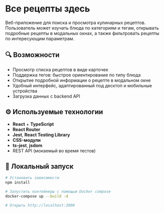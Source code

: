 # Все рецепты здесь

Веб-приложение для поиска и просмотра кулинарных рецептов. Пользователь может изучать блюда по категориям и тегам, открывать подробные рецепты в модальных окнах, а также фильтровать рецепты по интересующим параметрам.

## 🔍 Возможности

- Просмотр списка рецептов в виде карточек
- Поддержка тегов: быстрое ориентирование по типу блюда
- Открытие подробной информации о рецепте в модальном окне
- Удобный интерфейс, адаптированный под десктоп и мобильные устройства
- Загрузка данных с backend API


## ⚙️ Используемые технологии

- **React** + **TypeScript**
- **React Router**
- **Jest**, **React Testing Library**
- **CSS-модули**
- **ts-jest**, **jsdom**
- REST API (мокаемый во время тестов)

## 🚀 Локальный запуск

```bash
# Установить зависимости
npm install

# Запустить контейнеры с помощью Docker compose
docker-compose up --build -d

# Открыть http://localhost:3000
